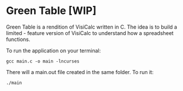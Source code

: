 # Green Table [WIP]

Green Table is a rendition of VisiCalc written in C. The idea is to build a limited - feature version of VisiCalc to understand how a spreadsheet functions.

To run the application on your terminal:

```
gcc main.c -o main -lncurses
```

There will a main.out file created in the same folder. To run it:

```
./main
```
